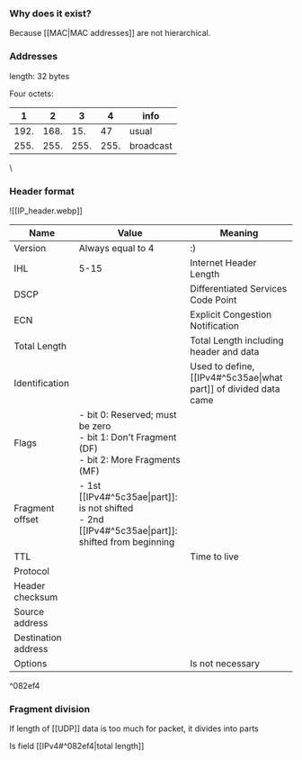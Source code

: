 ### Why does it exist?
Because [[MAC|MAC addresses]] are not hierarchical.

### Addresses
length: 32 bytes

Four octets:

| 1    | 2    | 3    | 4    | info      |
| ---- | ---- | ---- | ---- | --------- |
| 192. | 168. | 15.  | 47   | usual     |
| 255. | 255. | 255. | 255. | broadcast |
\
### Header format
![[IP_header.webp]]

| Name                | Value                                                                                                  | Meaning                                                          |
| ------------------- | ------------------------------------------------------------------------------------------------------ | ---------------------------------------------------------------- |
| Version             | Always equal to 4                                                                                      | :)                                                               |
| IHL                 | 5-15                                                                                                   | Internet Header Length                                           |
| DSCP                |                                                                                                        | Differentiated Services Code Point                               |
| ECN                 |                                                                                                        | Explicit Congestion Notification                                 |
| Total Length        |                                                                                                        | Total Length including header and data                           |
| Identification      |                                                                                                        | Used to define, [[IPv4#^5c35ae\|what part]] of divided data came |
| Flags               | - bit 0: Reserved; must be zero<br>- bit 1: Don't Fragment (DF)<br>- bit 2: More Fragments (MF)        |                                                                  |
| Fragment offset     | - 1st [[IPv4#^5c35ae\|part]]:  is not shifted<br>- 2nd [[IPv4#^5c35ae\|part]]:  shifted from beginning |                                                                  |
| TTL                 |                                                                                                        | Time to live                                                     |
| Protocol            |                                                                                                        |                                                                  |
| Header checksum     |                                                                                                        |                                                                  |
| Source address      |                                                                                                        |                                                                  |
| Destination address |                                                                                                        |                                                                  |
| Options             |                                                                                                        | Is not necessary                                                 |

^082ef4

### Fragment division
If length of [[UDP]] data is too much for packet, it divides into parts 

Is field [[IPv4#^082ef4|total length]] 